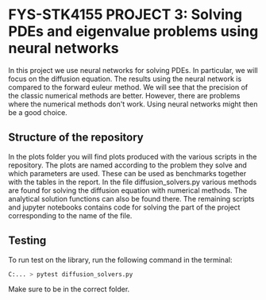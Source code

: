 # FYS-STK4155 PROJECT 3: Solving PDEs and eigenvalue problems using neural networks
In this project we use neural networks for solving PDEs. In particular, we will focus on the diffusion equation. The results using the neural network is compared to the forward euleur method. We will see that the precision of the classic numerical methods are better. However, there are problems where the numerical methods don't work. Using neural networks might then be a good choice.

## Structure of the repository
In the plots folder you will find plots produced with the various scripts in the repository. The
plots are named according to the problem they solve and which parameters are used. These can be used as benchmarks together with the tables in the report.
In the file diffusion_solvers.py various methods are found for solving the diffusion equation with numerical methods. The analytical solution functions can also be found there.
The remaining scripts and jupyter notebooks contains code for solving the part of the project corresponding to the name of the file.

## Testing
To run test on the library, run the following command in the terminal:
```python
C:... > pytest diffusion_solvers.py
```
Make sure to be in the correct folder.
